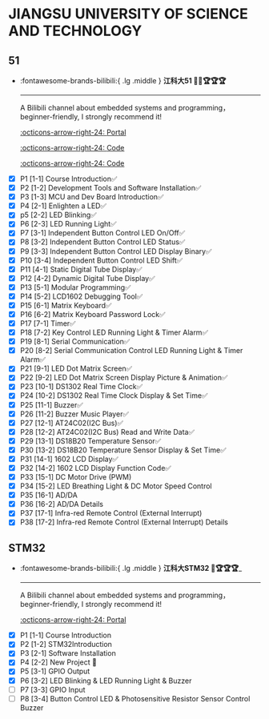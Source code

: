 # JIANGSU UNIVERSITY OF SCIENCE AND TECHNOLOGY

## 51
<div class="grid cards" markdown>

-   :fontawesome-brands-bilibili:{ .lg .middle } __江科大51 🎯✅🏆🏆🏆__

    ---

    A Bilibili channel about embedded systems and programming， beginner-friendly, I strongly recommend it!

    [:octicons-arrow-right-24: <a href="https://www.bilibili.com/video/BV1Mb411e7re/?spm_id_from=333.999.0.0&vd_source=5a427660f0337fedc22d4803661d493f" target="_blank"> Portal </a>](#)

    [:octicons-arrow-right-24: <a href="https://github.com/jjejdhhd/Learn_STC89C52.git" target="_blank"> Code </a>](#)

    [:octicons-arrow-right-24: <a href="https://github.com/guangsuqiu/learn_STC89C52.git" target="_blank"> Code </a>](#)

</div>

- [x] P1 [1-1] Course Introduction✅
- [x] P2 [1-2] Development Tools and Software Installation✅
- [x] P3 [1-3] MCU and Dev Board Introduction✅
- [x] P4 [2-1] Enlighten a LED✅
- [x] p5 [2-2] LED Blinking✅
- [x] P6 [2-3] LED Running Light✅
- [x] P7 [3-1] Independent Button Control LED On/Off✅
- [x] P8 [3-2] Independent Button Control LED Status✅
- [x] P9 [3-3] Independent Button Control LED Display Binary✅
- [x] P10 [3-4] Independent Button Control LED Shift✅
- [x] P11 [4-1] Static Digital Tube Display✅
- [x] P12 [4-2] Dynamic Digital Tube Display✅
- [x] P13 [5-1] Modular Programming✅
- [x] P14 [5-2] LCD1602 Debugging Tool✅
- [x] P15 [6-1] Matrix Keyboard✅
- [x] P16 [6-2] Matrix Keyboard Password Lock✅
- [x] P17 [7-1] Timer✅
- [x] P18 [7-2] Key Control LED Running Light & Timer Alarm✅
- [x] P19 [8-1] Serial Communication✅
- [x] P20 [8-2] Serial Communication Control LED Running Light & Timer Alarm✅
- [x] P21 [9-1] LED Dot Matrix Screen✅
- [x] P22 [9-2] LED Dot Matrix Screen Display Picture & Animation✅
- [x] P23 [10-1] DS1302 Real Time Clock✅
- [x] P24 [10-2] DS1302 Real Time Clock Display & Set Time✅
- [x] P25 [11-1] Buzzer✅
- [x] P26 [11-2] Buzzer Music Player✅
- [x] P27 [12-1] AT24C02(I2C Bus)✅
- [x] P28 [12-2] AT24C02(I2C Bus) Read and Write Data✅
- [x] P29 [13-1] DS18B20 Temperature Sensor✅
- [x] P30 [13-2] DS18B20 Temperature Sensor Display & Set Time✅
- [x] P31 [14-1] 1602 LCD Display✅
- [x] P32 [14-2] 1602 LCD Display Function Code✅
- [x] P33 [15-1] DC Motor Drive (PWM)
- [x] P34 [15-2] LED Breathing Light & DC Motor Speed Control
- [x] P35 [16-1] AD/DA
- [x] P36 [16-2] AD/DA Details
- [x] P37 [17-1] Infra-red Remote Control (External Interrupt)
- [x] P38 [17-2] Infra-red Remote Control (External Interrupt) Details

## STM32 

<div class="grid cards" markdown>

-   :fontawesome-brands-bilibili:{ .lg .middle } __江科大STM32 🎯🏆🏆🏆___

    ---

    A Bilibili channel about embedded systems and programming， beginner-friendly, I strongly recommend it!

    [:octicons-arrow-right-24: <a href="https://www.bilibili.com/video/BV1th411z7sn/?spm_id_from=333.999.0.0&vd_source=5a427660f0337fedc22d4803661d493f" target="_blank"> Portal </a>](#)

</div>

- [x] P1 [1-1] Course Introduction
- [x] P2 [1-2] STM32Introduction
- [x] P3 [2-1] Software Installation
- [x] P4 [2-2] New Project 🎯
- [x] P5 [3-1] GPIO Output
- [x] P6 [3-2] LED Blinking & LED Running Light & Buzzer
- [ ] P7 [3-3] GPIO Input
- [ ] P8 [3-4] Button Control LED & Photosensitive Resistor Sensor Control Buzzer